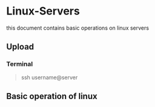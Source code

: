 # Linux-Servers
this document contains basic operations on linux servers

## Upload
### Terminal
> ssh username@server


## Basic operation of linux
<bash>
  
<bash>
